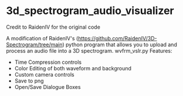 # 3d_spectrogram_audio_visualizer
Credit to RaidenIV for the original code

A modification of RaidenIV's (https://github.com/RaidenIV/3D-Spectrogram/tree/main) python program that allows you to upload and process an audio file into a 3D spectrogram.
wvfrm_vslr.py Features:
- Time Compression controls
- Color Editing of both waveform and background
- Custom camera controls
- Save to png
- Open/Save Dialogue Boxes
